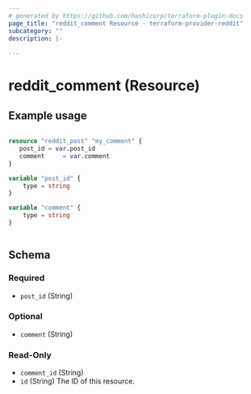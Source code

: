 ```yaml
---
# generated by https://github.com/hashicorp/terraform-plugin-docs
page_title: "reddit_comment Resource - terraform-provider-reddit"
subcategory: ""
description: |-
  
---
```


# reddit_comment (Resource)


## Example usage


```terraform 

resource "reddit_post" "my_comment" {
   post_id = var.post_id
   comment     = var.comment
}

variable "post_id" {
    type = string
}

variable "comment" {
    type = string
}



```




<!-- schema generated by tfplugindocs -->
## Schema

### Required

- `post_id` (String)

### Optional

- `comment` (String)

### Read-Only

- `comment_id` (String)
- `id` (String) The ID of this resource.
